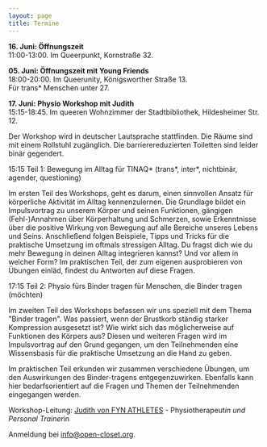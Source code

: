 ```yaml
---
layout: page
title: Termine
---
```


**16. Juni: Öffnungszeit**<br>
11:00-13:00. Im Queerpunkt, Kornstraße 32.

**05. Juni: Öffnungszeit mit Young Friends**<br>
18:00-20:00. Im Queerunity, Königsworther Straße 13.<br>
Für trans* Menschen unter 27.

**17. Juni: Physio Workshop mit Judith**<br>
15:15-18:45. Im queeren Wohnzimmer der Stadtbibliothek, Hildesheimer Str. 12.

Der Workshop wird in deutscher Lautsprache stattfinden. Die Räume sind mit einem Rollstuhl zugänglich. Die barrierereduzierten Toiletten sind leider binär gegendert.

15:15 Teil 1: Bewegung im Alltag
für TINAQ* (trans*, inter*, nichtbinär, agender, questioning)

Im ersten Teil des Workshops, geht es darum, einen sinnvollen Ansatz für körperliche Aktivität im Alltag kennenzulernen. Die Grundlage bildet ein Impulsvortrag zu unserem Körper und seinen Funktionen, gängigen (Fehl-)Annahmen über Körperhaltung und Schmerzen, sowie Erkenntnisse über die positive Wirkung von Bewegung auf alle Bereiche unseres Lebens und Seins.
Anschließend folgen Beispiele, Tipps und Tricks für die praktische Umsetzung im oftmals stressigen Alltag. Du fragst dich wie du mehr Bewegung in deinen Alltag integrieren kannst? Und vor allem in welcher Form? Im praktischen Teil, der zum eigenen ausprobieren von Übungen einläd, findest du Antworten auf diese Fragen.

17:15 Teil 2: Physio fürs Binder tragen für Menschen, die Binder tragen (möchten)

Im zweiten Teil des Workshops befassen wir uns speziell mit dem Thema "Binder tragen". Was passiert, wenn der Brustkorb ständig starker Kompression ausgesetzt ist? Wie wirkt sich das möglicherweise auf Funktionen des Körpers aus? Diesen und weiteren Fragen wird im Impulsvortrag auf den Grund gegangen, um den Teilnehmenden eine Wissensbasis für die praktische Umsetzung an die Hand zu geben.

Im praktischen Teil erkunden wir zusammen verschiedene Übungen, um den Auswirkungen des Binder-tragens entgegenzuwirken. Ebenfalls kann hier bedarfsorientiert auf die Fragen und Themen der Teilnehmenden eingegangen werden.

Workshop-Leitung: [Judith von FYN ATHLETES](https://www.instagram.com/fyn_athletes?igsh=ZnJjNHNidGVrOGxk) - Physiotherapeut*in und Personal Trainer*in

Anmeldung bei [info@open-closet.org](info@open-closet.org).
